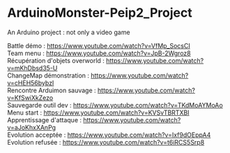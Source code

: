 # ArduinoMonster-Peip2_Project
An Arduino project : not only a video game

Battle démo : https://www.youtube.com/watch?v=VfMp_SocsCI                                                                                 
Team menu : https://www.youtube.com/watch?v=JpB-2Wgroz8                                                                                   
Récupération d'objets overworld : https://www.youtube.com/watch?v=mKhDbsd35-U                                                             
ChangeMap démonstration : https://www.youtube.com/watch?v=cHEH56bybzI                                                                     
Rencontre Arduimon sauvage : https://www.youtube.com/watch?v=KfSwiXkZezo                                                                   
Sauvegarde outil dev : https://www.youtube.com/watch?v=TKdMoAYMoAo                                                                         
Menu start : https://www.youtube.com/watch?v=KVSvTBRTXBI                                                                                   
Apprentissage d'attaque : https://www.youtube.com/watch?v=aJoKhxXAnPg                                                                     
Evolution acceptée : https://www.youtube.com/watch?v=Ixf9dOEppA4                                                                           
Evolution refusée : https://www.youtube.com/watch?v=t6iRCS5Srp8                                                                           
